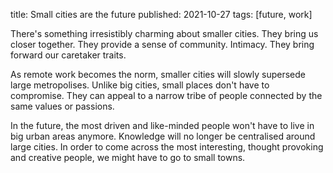 title: Small cities are the future
published: 2021-10-27
tags: [future, work]

There's something irresistibly charming about smaller cities. They bring us closer together. They provide a sense of community. Intimacy. They bring forward our caretaker traits.

As remote work becomes the norm, smaller cities will slowly supersede large metropolises. Unlike big cities, small places don't have to compromise. They can appeal to a narrow tribe of people connected by the same values or passions.

In the future, the most driven and like-minded people won't have to live in big urban areas anymore. Knowledge will no longer be centralised around large cities. In order to come across the most interesting, thought provoking and creative people, we might have to go to small towns.
